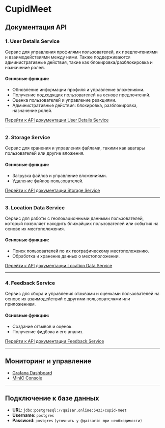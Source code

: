# CupidMeet

## Документация API

### 1. User Details Service
Сервис для управления профилями пользователей, их предпочтениями и взаимодействиями между ними. Также поддерживаются административные действия, такие как блокировка/разблокировка и назначение ролей.

#### Основные функции:
- Обновление информации профиля и управление вложениями.
- Получение подходящих пользователей на основе предпочтений.
- Оценка пользователей и управление реакциями.
- Административные действия: блокировка, разблокировка, назначение ролей.

[Перейти к API документации User Details Service](https://qaisar.online/user-details-service/doc)

---

### 2. Storage Service
Сервис для хранения и управления файлами, такими как аватары пользователей или другие вложения.

#### Основные функции:
- Загрузка файлов и управление вложениями.
- Удаление файлов пользователей.

[Перейти к API документации Storage Service](https://qaisar.online/storage-service/doc)

---

### 3. Location Data Service
Сервис для работы с геолокационными данными пользователей, который позволяет находить ближайших пользователей или события на основе их местоположения.

#### Основные функции:
- Поиск пользователей по их географическому местоположению.
- Обработка и хранение данных о местоположении.

[Перейти к API документации Location Data Service](https://qaisar.online/location-data-service/doc)

---

### 4. Feedback Service
Сервис для сбора и управления отзывами и оценками пользователей на основе их взаимодействий с другими пользователями или приложением.

#### Основные функции:
- Создание отзывов и оценок.
- Получение фидбэка и его анализ.

[Перейти к API документации Feedback Service](https://qaisar.online/feedback-service/doc)

---

## Мониторинг и управление

- [Grafana Dashboard](http://103.106.3.186:3000/)
- [MinIO Console](https://s3.qaisar.online/)

---

## Подключение к базе данных

- **URL**: `jdbc:postgresql://qaisar.online:5433/cupid-meet`
- **Username**: `postgres`
- **Password**: `postgres` `(уточнить у @qaisario при необходимости)`
